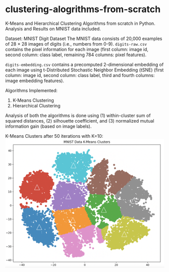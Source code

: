 # clustering-alogrithms-from-scratch
K-Means and Hierarchical Clustering Algorithms from scratch in Python. Analysis and Results on MNIST data included.

Dataset: MNIST Digit Dataset
The MNIST data consists of 20,000 examples of 28 × 28 images of digits (i.e., numbers from 0-9).
`digits-raw.csv` contains the pixel information for each image (first column: image id, second column: class label, remaining 784 columns: pixel features).

`digits-embedding.csv` contains a precomputed 2-dimensional embedding of each image using t-Distributed Stochastic Neighbor Embedding (tSNE) (first column: image id, second column: class
label, third and fourth columns: image embedding features).

Algorithms Implemented:
1. K-Means Clustering
2. Hierarchical Clustering

Analysis of both the algorithms is done using (1) within-cluster sum of squared
distances, (2) silhouette coefficient, and (3) normalized mutual information gain (based on
image labels).

K-Means Clusters after 50 iterations with K=10:
![alt text](kmeans.png)
